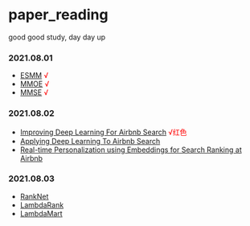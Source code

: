 # paper_reading
good good study, day day up

### 2021.08.01
* [ESMM](https://github.com/kavin525zhang/paper_reading/blob/main/CTR/Entire%20Space%20Multi-Task%20Model%EF%BC%9AAn%20Effictive%20Approach%20for%20Estimating%20Post-Click%20Conversion%20Rate.md) <font color=#FF0000>√</font>
* [MMOE](https://github.com/kavin525zhang/paper_reading/blob/main/CTR/Modeling%20Task%20Relationships%20in%20Multi-task%20Learning%20with%20Multi-gate%20Mixture-of-Experts.md) <font color=#FF0000>√</font>
* [MMSE](https://github.com/kavin525zhang/paper_reading/blob/main/CTR/Multitask%20Mixture%20of%20Sequential%20Experts%20for%20User%20Activity%20Streams.md) <font color=#FF0000>√</font>

### 2021.08.02
* [Improving Deep Learning For Airbnb Search](https://github.com/kavin525zhang/paper_reading/blob/main/information_retrieval/Improving%20Deep%20Learning%20For%20Airbnb%20Search.md)  <font color=#FF0000 >√红色</font>
* [Applying Deep Learning To Airbnb Search](https://github.com/kavin525zhang/paper_reading/blob/main/information_retrieval/Applying%20Deep%20Learning%20To%20Airbnb%20Search.md)
* [Real-time Personalization using Embeddings for Search Ranking at Airbnb](https://github.com/kavin525zhang/paper_reading/blob/main/information_retrieval/Real-time%20Personalization%20using%20Embeddings%20for%20Search%20Ranking%20at%20Airbnb.md)

### 2021.08.03
* [RankNet](https://github.com/kavin525zhang/paper_reading/blob/main/information_retrieval/RankNet.md)
* [LambdaRank](https://github.com/kavin525zhang/paper_reading/blob/main/information_retrieval/LambdaRank.md)
* [LambdaMart](https://github.com/kavin525zhang/paper_reading/blob/main/information_retrieval/LambdaMart.md)